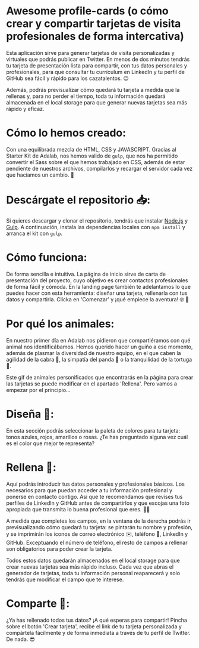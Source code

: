 # Awesome profile-cards (o cómo crear y compartir tarjetas de visita profesionales de forma intercativa)

Esta aplicación sirve para generar tarjetas de visita personalizadas y virtuales que podrás publicar en Twitter. En menos de dos minutos tendrás tu tarjeta de presentación lista para compartir, con tus datos personales y profesionales, para que consultar tu currículum en LinkedIn y tu perfil de GitHub sea fácil y rápido para los cazatalentos. :wink:

Además, podrás previsualizar cómo quedará tu tarjeta a medida que la rellenas y, para no perder el tiempo, toda tu información quedará almacenada en el local storage para que generar nuevas tarjetas sea más rápido y eficaz.


# Cómo lo hemos creado:

Con una equilibrada mezcla de HTML, CSS y JAVASCRIPT. Gracias al Starter Kit de Adalab, nos hemos valido de `gulp`, que nos ha permitido convertir el Sass sobre el que hemos trabajado en CSS, además de estar pendiente de nuestros archivos, compilarlos y recargar el servidor cada vez que hacíamos un cambio. :tada:


# Descárgate el repositorio :inbox_tray::

Si quieres descargar y clonar el repositorio, tendrás que instalar [Node.js](https://nodejs.org/) y [Gulp](https://gulpjs.com). A continuación, instala las dependencias locales con `npm install` y arranca el kit con `gulp`. 


# Cómo funciona:

De forma sencilla e intuitiva. La página de inicio sirve de carta de presentación del proyecto, cuyo objetivo es crear contactos profesionales de forma fácil y cómoda. En la landing page también te adelantamos lo que puedes hacer con esta herramienta: diseñar una tarjeta, rellenarla con tus datos y compartirla. Clicka en 'Comenzar' y ¡qué empiece la aventura! :nerd_face: :volcano:


# Por qué los animales:

En nuestro primer día en Adalab nos pidieron que compartiéramos con qué animal nos identificábamos. Hemos querido hacer un guiño a ese momento, además de plasmar la diversidad de nuestro equipo, en el que caben la agilidad de la cabra :goat:, la simpatía del panda :panda_face: o la tranquilidad de la tortuga :turtle:.

Este gif de animales personificados que encontrarás en la página para crear las tarjetas se puede modificar en el apartado 'Rellena'. Pero vamos a empezar por el principio... 


# Diseña :art::

En esta sección podrás seleccionar la paleta de colores para tu tarjeta: tonos azules, rojos, amarillos o rosas. ¿Te has preguntado alguna vez cuál es el color que mejor te representa?


# Rellena :pencil::

Aquí podrás introducir tus datos personales y profesionales básicos. Los necesarios para que puedan acceder a tu información profesional y ponerse en contacto contigo. Así que te recomendamos que revises tus perfiles de LinkedIn y GitHub antes de compartirlos y que escojas una foto apropiada que transmita lo buena profesional que eres. :woman_technologist:

A medida que completes los campos, en la ventana de la derecha podrás ir previsualizando cómo quedará tu tarjeta: se pintarán tu nombre y profesión, y se imprimirán los iconos de correo electrónico :envelope:, teléfono :vibration_mode:, LinkedIn y GitHub. Exceptuando el número de teléfono, el resto de campos a rellenar son obligatorios para poder crear la tarjeta.

Todos estos datos quedarán almacenados en el local storage para que crear nuevas tarjetas sea más rápido incluso. Cada vez que abras el generador de tarjetas, toda tu información personal reaparecerá y solo tendrás que modificar el campo que te interese. 


# Comparte :loudspeaker::

¿Ya has rellenado todos tus datos? ¡A qué esperas para compartir! Pincha sobre el botón 'Crear tarjeta', recibe el link de tu tarjeta personalizada y compártela fácilmente y de forma inmediata a través de tu perfil de Twitter. De nada. :sunglasses: 

